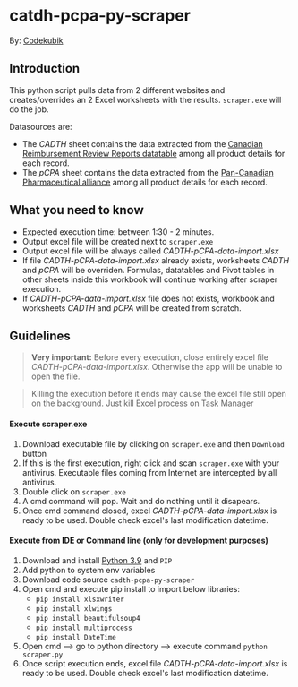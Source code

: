 # catdh-pcpa-py-scraper

By: [Codekubik](http://www.codekubik.com)

## Introduction
This python script pulls data from 2 different websites and creates/overrides an 2 Excel worksheets with the results.
`scraper.exe` will do the job.

Datasources are:
- The *CADTH* sheet contains the data extracted from the [Canadian Reimbursement Review Reports datatable](https://www.cadth.ca/reimbursement-review-reports) among all product details for each record.
- The *pCPA* sheet contains the data extracted from the [Pan-Canadian Pharmaceutical alliance](https://www.pcpacanada.ca/negotiations) among all product details for each record.


## What you need to know

- Expected execution time: between 1:30 - 2 minutes.
- Output excel file will be created next to `scraper.exe`
- Output excel file will be always called *CADTH-pCPA-data-import.xlsx*
- If file *CADTH-pCPA-data-import.xlsx* already exists, worksheets *CADTH* and *pCPA* will be overriden. Formulas, datatables and Pivot tables in other sheets inside this workbook will continue working after scraper execution.
- If *CADTH-pCPA-data-import.xlsx* file does not exists, workbook and worksheets *CADTH* and *pCPA* will be created from scratch.


## Guidelines
> **Very important:** Before every execution, close entirely excel file *CADTH-pCPA-data-import.xlsx*. Otherwise the app will be unable to open the file.

> Killing the execution before it ends may cause the excel file still open on the background. Just kill Excel process on Task Manager

#### Execute scraper.exe

1. Download executable file by clicking on `scraper.exe` and then `Download` button
2. If this is the first execution, right click and scan `scraper.exe` with your antivirus. Executable files coming from Internet are intercepted by all antivirus.
3. Double click on `scraper.exe`
4. A cmd command will pop. Wait and do nothing until it disapears.
5. Once cmd command closed, excel *CADTH-pCPA-data-import.xlsx* is ready to be used. Double check excel's last modification datetime.

#### Execute from IDE or Command line (only for development purposes)

1. Download and install [Python 3.9](https://www.python.org/downloads/release/python-390/) and `PIP`
2. Add python to system env variables
3. Download code source `cadth-pcpa-py-scraper`
4. Open cmd and execute pip install to import below libraries:
    - `pip install xlsxwriter`
    - `pip install xlwings`
    - `pip install beautifulsoup4`
    - `pip install multiprocess`
    - `pip install DateTime`
5. Open cmd --> go to python directory --> execute command `python scraper.py`
6. Once script execution ends, excel file *CADTH-pCPA-data-import.xlsx* is ready to be used. Double check excel's last modification datetime.
